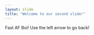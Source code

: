 ```yaml
---
layout: slide
title: "Welcome to our second slide!"
---
```

Fast AF Boi!
Use the left arrow to go back!
